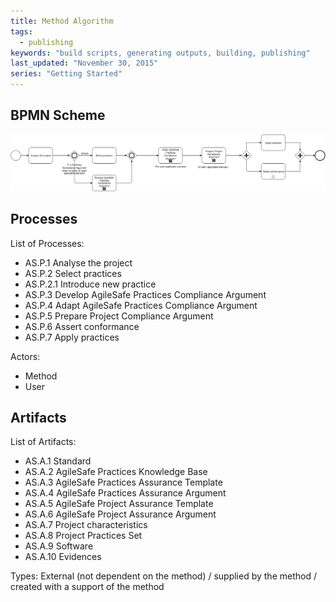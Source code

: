 ```yaml
---
title: Method Algorithm
tags: 
  - publishing
keywords: "build scripts, generating outputs, building, publishing"
last_updated: "November 30, 2015"
series: "Getting Started"
---
```


## BPMN Scheme
![](images/pogladowy_nowy_4.png)

## Processes 

List of Processes:

* AS.P.1 Analyse the project
* AS.P.2 Select practices
* AS.P.2.1 Introduce new practice
* AS.P.3 Develop AgileSafe Practices Compliance Argument
* AS.P.4 Adapt AgileSafe Practices Compliance Argument
* AS.P.5 Prepare Project Compliance Argument
* AS.P.6 Assert conformance
* AS.P.7 Apply practices



Actors:

*	Method
*	User

    
## Artifacts

List of Artifacts:

* AS.A.1 Standard
* AS.A.2 AgileSafe Practices Knowledge Base
* AS.A.3 AgileSafe Practices Assurance Template
* AS.A.4 AgileSafe Practices Assurance Argument
* AS.A.5 AgileSafe Project Assurance Template
* AS.A.6 AgileSafe Project Assurance Argument
* AS.A.7 Project characteristics
* AS.A.8 Project Practices Set
* AS.A.9 Software
* AS.A.10 Evidences


Types: External (not dependent on the method) / supplied by the method / created with a support of the method
